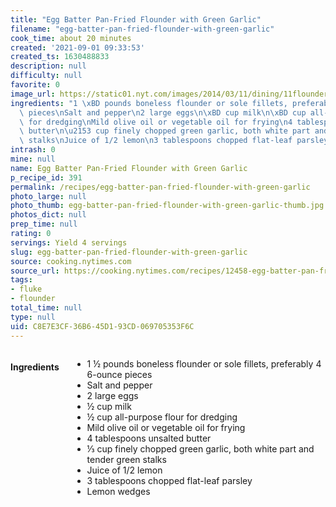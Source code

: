 ```yaml
---
title: "Egg Batter Pan-Fried Flounder with Green Garlic"
filename: "egg-batter-pan-fried-flounder-with-green-garlic"
cook_time: about 20 minutes
created: '2021-09-01 09:33:53'
created_ts: 1630488833
description: null
difficulty: null
favorite: 0
image_url: https://static01.nyt.com/images/2014/03/11/dining/11flounder/11flounder-articleLarge.jpg
ingredients: "1 \xBD pounds boneless flounder or sole fillets, preferably 4 6-ounce\
  \ pieces\nSalt and pepper\n2 large eggs\n\xBD cup milk\n\xBD cup all-purpose flour\
  \ for dredging\nMild olive oil or vegetable oil for frying\n4 tablespoons unsalted\
  \ butter\n\u2153 cup finely chopped green garlic, both white part and tender green\
  \ stalks\nJuice of 1/2 lemon\n3 tablespoons chopped flat-leaf parsley\nLemon wedges"
intrash: 0
mine: null
name: Egg Batter Pan-Fried Flounder with Green Garlic
p_recipe_id: 391
permalink: /recipes/egg-batter-pan-fried-flounder-with-green-garlic
photo_large: null
photo_thumb: egg-batter-pan-fried-flounder-with-green-garlic-thumb.jpg
photos_dict: null
prep_time: null
rating: 0
servings: Yield 4 servings
slug: egg-batter-pan-fried-flounder-with-green-garlic
source: cooking.nytimes.com
source_url: https://cooking.nytimes.com/recipes/12458-egg-batter-pan-fried-flounder-with-green-garlic?smid=ck-recipe-iOS-share
tags:
- fluke
- flounder
total_time: null
type: null
uid: C8E7E3CF-36B6-45D1-93CD-069705353F6C
---
```

<div class="large-8 medium-7 columns" id="writeup">	</div><!-- #writeup -->
</div><!-- #row-one -->
<div class="row" id="row-two">	<div class="medium-4 small-5 columns" id="ingredients"><h4>Ingredients</h4><div class="box box-ingredients content"><ul>
<li>1 ½ pounds boneless flounder or sole fillets, preferably 4 6-ounce pieces</li>
<li>Salt and pepper</li>
<li>2 large eggs</li>
<li>½ cup milk</li>
<li>½ cup all-purpose flour for dredging</li>
<li>Mild olive oil or vegetable oil for frying</li>
<li>4 tablespoons unsalted butter</li>
<li>⅓ cup finely chopped green garlic, both white part and tender green stalks</li>
<li>Juice of 1/2 lemon</li>
<li>3 tablespoons chopped flat-leaf parsley</li>
<li>Lemon wedges</li>
</ul>
</div>	</div>	<div class="medium-6 small-7 columns" id="directions">	</div>